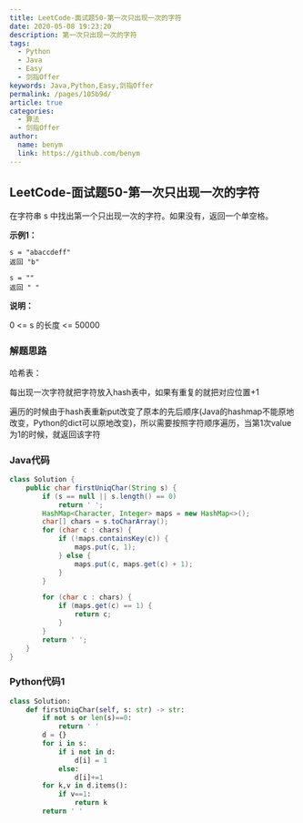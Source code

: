 ```yaml
---
title: LeetCode-面试题50-第一次只出现一次的字符
date: 2020-05-08 19:23:20
description: 第一次只出现一次的字符
tags: 
  - Python
  - Java
  - Easy
  - 剑指Offer
keywords: Java,Python,Easy,剑指Offer
permalink: /pages/105b9d/
article: true
categories: 
  - 算法
  - 剑指Offer
author: 
  name: benym
  link: https://github.com/benym
---
```


## LeetCode-面试题50-第一次只出现一次的字符 

在字符串 s 中找出第一个只出现一次的字符。如果没有，返回一个单空格。

 <!--more-->

**示例1：**

```
s = "abaccdeff"
返回 "b"

s = "" 
返回 " "
```

**说明：**

0 <= s 的长度 <= 50000

### 解题思路

哈希表：

每出现一次字符就把字符放入hash表中，如果有重复的就把对应位置+1

遍历的时候由于hash表重新put改变了原本的先后顺序(Java的hashmap不能原地改变，Python的dict可以原地改变)，所以需要按照字符顺序遍历，当第1次value为1的时候，就返回该字符

### Java代码

```java
class Solution {
    public char firstUniqChar(String s) {
        if (s == null || s.length() == 0)
            return ' ';
        HashMap<Character, Integer> maps = new HashMap<>();
        char[] chars = s.toCharArray();
        for (char c : chars) {
            if (!maps.containsKey(c)) {
                maps.put(c, 1);
            } else {
                maps.put(c, maps.get(c) + 1);
            }
        }

        for (char c : chars) {
            if (maps.get(c) == 1) {
                return c;
            }
        }
        return ' ';
    }
}
```

### Python代码1

```python
class Solution:
    def firstUniqChar(self, s: str) -> str:
        if not s or len(s)==0:
            return ' '
        d = {}
        for i in s:
            if i not in d:
                d[i] = 1
            else:
                d[i]+=1
        for k,v in d.items():
            if v==1:
                return k
        return ' '
```
